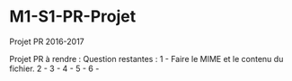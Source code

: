 # M1-S1-PR-Projet
Projet PR 2016-2017

Projet PR à rendre :
Question restantes :
  1 - Faire le MIME et le contenu du fichier.
  2 -
  3 -
  4 -
  5 -
  6 -
